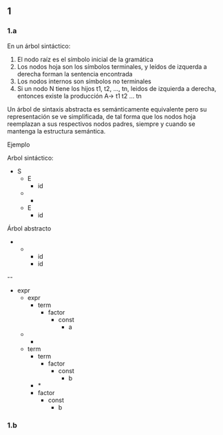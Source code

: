 ## 1 
### 1.a
En un árbol sintáctico:
1. El nodo raíz es el símbolo inicial de la gramática
2. Los nodos hoja son los símbolos terminales, y leídos de izquerda a derecha forman la sentencia encontrada
3. Los nodos internos son símbolos no terminales
4. Si un nodo N tiene los hijos t1, t2, ..., tn, leidos de izquierda a derecha, entonces existe la producción A-> t1 t2 ... tn

Un árbol de sintaxis abstracta es semánticamente equivalente pero su representación se ve simplificada, de tal forma que los nodos hoja reemplazan a sus respectivos nodos padres, siempre y cuando se mantenga la estructura semántica.

Ejemplo

Arbol sintáctico:

- S
	- E
		- id
	- +
	- E
		- id

Árbol abstracto

+ + 
	+ id
	+ id


--
- expr
	- expr
		- term
			- factor
				- const
					- a
	- +
	- term
		- term
			- factor
				- const
					- b
		- \*
		- factor
			- const
				- b


### 1.b
